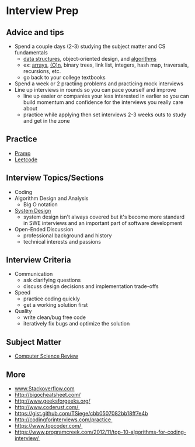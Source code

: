 # Interview Prep

## Advice and tips

* Spend a couple days (2-3) studying the subject matter and CS fundamentals
  * [data structures](https://github.com/unboagable/software-engineering-roadmap/blob/master/Computer%20Science%20Review/Notes/Data%20Structures/Data%20Structures.md), object-oriented design, and [algorithms](https://github.com/unboagable/software-engineering-roadmap/blob/master/Computer%20Science%20Review/Notes/Algorithms/Algorithms.md)
  * ex: [arrays](https://github.com/unboagable/software-engineering-roadmap/blob/master/Computer%20Science%20Review/Notes/Primitives/Arrays/Arrays.md), [(O)n](https://www.bigocheatsheet.com/), binary trees, link list, integers, hash map, traversals, recursions, etc.
  * go back to your college textbooks
* Spend a week or 2 practiing problems and practicing mock interviews
* Line up interviews in rounds so you can pace yourself and improve
  * line up easier or companies your less interested in earlier so you can build momentum and confidence for the interviews you really care about
  * practice while applying then set interviews 2-3 weeks outs to study and get in the zone

## Practice

* [Pramp](https://www.pramp.com/#/)
* [Leetcode](https://leetcode.com/problemset/all/)

## Interview Topics/Sections

* Coding
* Algorithm Design and Analysis
  * Big O notation
* [System Design](https://github.com/checkcheckzz/system-design-interview)
  * system design isn't always covered but it's become more standard in SWE interviews and an important part of software development
* Open-Ended Discussion
  * professional background and history
  * technical interests and passions

## Interview Criteria

* Communication
  * ask clarifying questions
  * discuss design decisions and implementation trade-offs
* Speed
  * practice coding quickly
  * get a working solution first
* Quality
  * write clean/bug free code
  * iteratively fix bugs and optimize the solution
  
## Subject Matter

* [Computer Science Review](https://github.com/unboagable/software-engineering-roadmap/blob/master/Computer%20Science%20Review/Notes/Computer%20Science%20Review.md)

## More

* www.Stackoverflow.com
* http://bigocheatsheet.com/
* http://www.geeksforgeeks.org/
* http://www.coderust.com/ 
* https://gist.github.com/TSiege/cbb0507082bb18ff7e4b
* http://codingforinterviews.com/practice 
* https://www.topcoder.com/ 
* https://www.programcreek.com/2012/11/top-10-algorithms-for-coding-interview/ 
